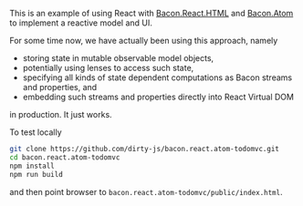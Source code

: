 This is an example of using React with
[Bacon.React.HTML](https://github.com/dirty-js/bacon.react.html) and
[Bacon.Atom](https://github.com/dirty-js/bacon.atom) to implement a reactive
model and UI.

For some time now, we have actually been using this approach, namely

* storing state in mutable observable model objects,
* potentially using lenses to access such state,
* specifying all kinds of state dependent computations as Bacon streams and
  properties, and
* embedding such streams and properties directly into React Virtual DOM

in production.  It just works.

To test locally

```bash
git clone https://github.com/dirty-js/bacon.react.atom-todomvc.git
cd bacon.react.atom-todomvc
npm install
npm run build
```

and then point browser to `bacon.react.atom-todomvc/public/index.html`.

